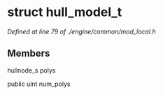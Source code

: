# struct hull_model_t

*Defined at line 79 of ./engine/common/mod_local.h*

## Members

hullnode_s polys

public uint num_polys



